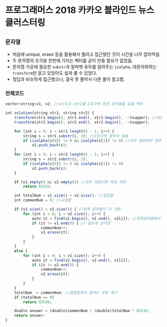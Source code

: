 # 프로그래머스 2018 카카오 블라인드 뉴스 클러스터링
`문자열`
---
- 처음에 unique, erase 등을 활용해서 풀려고 접근했던 것이 시간을 너무 잡아먹음.
- 두 문자열의 조각을 한번에 가지는 벡터를 굳이 만들 필요가 없었음.
- 문자열 가공에 필요한 `substr`과 알파벳 유무를 알려주는 `isalpha`, 대문자화하는 `transform`만 알고 있었어도 쉽게 풀 수 있었다.
- 정답과 비슷하게 접근했으나, 결국 못 풀어서 다른 풀이 참고함.

### 전체코드
```jsx
vector<string>v1, v2; //str1과 str2를 2조각씩 쪼갠 문자열을 담을 벡터

int solution(string str1, string str2) {
	transform(str1.begin(), str1.end(), str1.begin(), ::toupper); //대문자 화
	transform(str2.begin(), str2.end(), str2.begin(), ::toupper);

	for (int i = 0; i < str1.length() - 1; i++) {
		string s = str1.substr(i, 2); //2조각씩 잘라서 넣음
		if (isalpha(s[0]) != 0 && isalpha(s[1]) != 0) //모두 알파벳인 경우만
			v1.push_back(s);
	}
	for (int i = 0; i < str2.length() - 1; i++) {
		string s = str2.substr(i, 2);
		if (isalpha(s[0]) != 0 && isalpha(s[1]) != 0) 
			v2.push_back(s);
	}

	if (v1.empty() && v2.empty()) //모두 비었다면 바로 리턴
		return 65536;

	int totalNum = v1.size() + v2.size(); //합집합
	int commonNum = 0; //교집합

	if (v1.size() > v2.size()) { //왼쪽 문자열이 더 크면
		for (int i = 0; i < v2.size(); i++) {
			auto it = find(v1.begin(), v1.end(), v2[i]); //왼쪽문자열에서 같은게 있는지 탐색
			if (it != v1.end()) { // 같은게 있다면
				commonNum++;
				v1.erase(it);
			}
		}
	}
	else {
		for (int i = 0; i < v1.size(); i++) {
			auto it = find(v2.begin(), v2.end(), v1[i]);
			if (it != v2.end()) {
				commonNum++;
				v2.erase(it);
			}
		}
	}
	totalNum -= commonNum; //합집합에서 겹치는 부분 제거
	if (totalNum == 0)
		return 65536;

	double answer = (double)commonNum / (double)totalNum * 65536;
	return answer;
}
```
